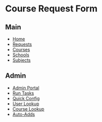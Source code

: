 # Course Request Form

## Main

- [Home](/)
- [Requests](/requests)
- [Courses](/courses)
- [Schools](/schools)
- [Subjects](/subjects)

## Admin

- [Admin Portal]()
- [Run Tasks]()
- [Quick Config]()
- [User Lookup]()
- [Course Lookup]()
- [Auto-Adds]()
